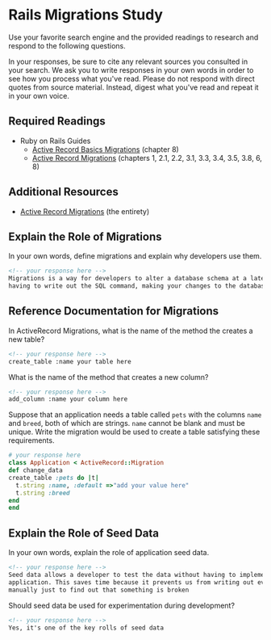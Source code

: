 # Rails Migrations Study

Use your favorite search engine and the provided readings to research and
respond to the following questions.

In your responses, be sure to cite any relevant sources you consulted in your
search. We ask you to write responses in your own words in order to see how you
process what you've read. Please do not respond with direct quotes from source
material. Instead, digest what you've read and repeat it in your own voice.

## Required Readings

-   Ruby on Rails Guides
    -   [Active Record Basics Migrations](http://guides.rubyonrails.org/active_record_basics.html#migrations)
        (chapter 8)
    -   [Active Record Migrations](http://guides.rubyonrails.org/active_record_migrations.html)
        (chapters 1, 2.1, 2.2, 3.1, 3.3, 3.4, 3.5, 3.8, 6, 8)

## Additional Resources
-   [Active Record Migrations](http://guides.rubyonrails.org/active_record_migrations.html)
    (the entirety)

## Explain the Role of Migrations

In your own words, define migrations and explain why developers use them.

```md
<!-- your response here -->
Migrations is a way for developers to alter a database schema at a later time without
having to write out the SQL command, making your changes to the database independent.
```

## Reference Documentation for Migrations

In ActiveRecord Migrations, what is the name of the method the creates a new
table?

```md
<!-- your response here -->
create_table :name your table here
```

What is the name of the method that creates a new column?

```md
<!-- your response here -->
add_column :name your column here
```

Suppose that an application needs a table called `pets` with the columns `name`
and `breed`, both of which are strings. `name` cannot be blank and must be
unique. Write the migration would be used to create a table satisfying these
requirements.

```ruby
# your response here
class Application < ActiveRecord::Migration
def change_data
create_table :pets do |t|
  t.string :name, :default =>"add your value here"
  t.string :breed
end
end


```

## Explain the Role of Seed Data

In your own words, explain the role of application seed data.

```md
<!-- your response here -->
Seed data allows a developer to test the data without having to implement it in
application. This saves time because it prevents us from writing out everything
manually just to find out that something is broken
```

Should seed data be used for experimentation during development?

```md
<!-- your response here -->
Yes, it's one of the key rolls of seed data
```
